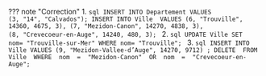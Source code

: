 ??? note "Correction"
    1.
    ```sql
    INSERT INTO Departement
    VALUES (3, "14", "Calvados");
    INSERT INTO Ville 
    VALUES (6, "Trouville", 14360, 4675, 3),
    (7, "Mezidon-Canon", 14270, 4838, 3),
    (8, "Crevecoeur-en-Auge", 14240, 480, 3);
    ```
    2.
    ```sql
    UPDATE Ville
    SET nom= "Trouville-sur-Mer"
    WHERE nom= "Trouville";
    ```
    3.
    ```sql
    INSERT INTO Ville
    VALUES (9, "Mezidon-Vallee-d’Auge", 14270, 9712) ;
    DELETE  FROM  Ville 
    WHERE  nom  =  "Mezidon-Canon"  OR  nom  =  "Crevecoeur-en-Auge";
    ```